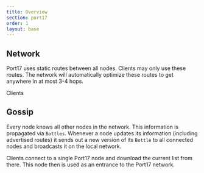 ```yaml
---
title: Overview
section: port17
order: 1
layout: base
---
```


## Network

Port17 uses static routes between all nodes. Clients may only use these routes. The network will automatically optimize these routes to get anywhere in at most 3-4 hops.

Clients

## Gossip

Every node knows all other nodes in the network. This information is propagated via `Bottles`. Whenever a node updates its information (including advertised routes) it sends out a new version of its `Bottle` to all connected nodes and broadcasts it on the local network.

Clients connect to a single Port17 node and download the current list from there. This node then is used as an entrance to the Port17 network.
